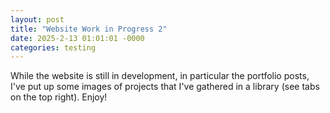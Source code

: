 ```yaml
---
layout: post
title: "Website Work in Progress 2"
date: 2025-2-13 01:01:01 -0000
categories: testing
---
```


While the website is still in development, in particular the portfolio posts, I've put up some images of projects that I've gathered in a library (see tabs on the top right). Enjoy!
